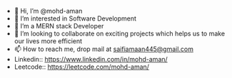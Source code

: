 - 👋 Hi, I’m @mohd-aman
- 👀 I’m interested in Software Development
- 🌱 I’m a MERN stack Developer
- 💞️ I’m looking to collaborate on exciting projects which helps us to make our lives more efficient
- 📫 How to reach me, drop mail at saifiamaan445@gmail.com
- Linkedin:: https://www.linkedin.com/in/mohd-aman/
- Leetcode:: https://leetcode.com/mohd-aman/

<!---
mohd-aman/mohd-aman is a ✨ special ✨ repository because its `README.md` (this file) appears on your GitHub profile.
You can click the Preview link to take a look at your changes.
--->
